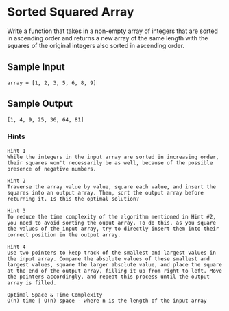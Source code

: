 # Sorted Squared Array

Write a function that takes in a non-empty array of integers that are sorted in ascending order and returns a new array of the same length with the squares of the original integers also sorted in ascending order.

## Sample Input

```
array = [1, 2, 3, 5, 6, 8, 9]
```
## Sample Output
```
[1, 4, 9, 25, 36, 64, 81]
```

### Hints
```
Hint 1
While the integers in the input array are sorted in increasing order, their squares won't necessarily be as well, because of the possible presence of negative numbers.
```

```
Hint 2
Traverse the array value by value, square each value, and insert the squares into an output array. Then, sort the output array before returning it. Is this the optimal solution?
```

```
Hint 3
To reduce the time complexity of the algorithm mentioned in Hint #2, you need to avoid sorting the ouput array. To do this, as you square the values of the input array, try to directly insert them into their correct position in the output array.
```

```
Hint 4
Use two pointers to keep track of the smallest and largest values in the input array. Compare the absolute values of these smallest and largest values, square the larger absolute value, and place the square at the end of the output array, filling it up from right to left. Move the pointers accordingly, and repeat this process until the output array is filled.
```

```
Optimal Space & Time Complexity
O(n) time | O(n) space - where n is the length of the input array
```